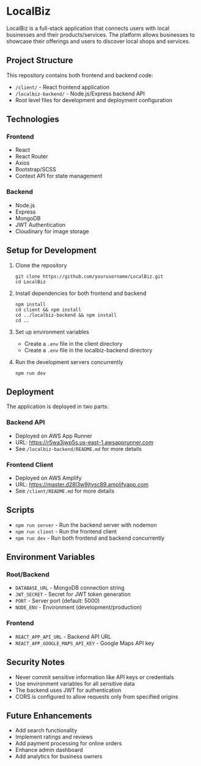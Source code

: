 # LocalBiz

LocalBiz is a full-stack application that connects users with local businesses and their products/services. The platform allows businesses to showcase their offerings and users to discover local shops and services.

## Project Structure

This repository contains both frontend and backend code:

- `/client/` - React frontend application
- `/localbiz-backend/` - Node.js/Express backend API
- Root level files for development and deployment configuration

## Technologies

### Frontend
- React
- React Router
- Axios
- Bootstrap/SCSS
- Context API for state management

### Backend
- Node.js
- Express
- MongoDB
- JWT Authentication
- Cloudinary for image storage

## Setup for Development

1. Clone the repository
   ```
   git clone https://github.com/yourusername/LocalBiz.git
   cd LocalBiz
   ```

2. Install dependencies for both frontend and backend
   ```
   npm install
   cd client && npm install
   cd ../localbiz-backend && npm install
   cd ..
   ```

3. Set up environment variables
   - Create a `.env` file in the client directory
   - Create a `.env` file in the localbiz-backend directory

4. Run the development servers concurrently
   ```
   npm run dev
   ```

## Deployment

The application is deployed in two parts:

### Backend API
- Deployed on AWS App Runner
- URL: https://r5wa3jwp5s.us-east-1.awsapprunner.com
- See `/localbiz-backend/README.md` for more details

### Frontend Client
- Deployed on AWS Amplify
- URL: https://master.d28l3w9jtysc89.amplifyapp.com
- See `/client/README.md` for more details

## Scripts

- `npm run server` - Run the backend server with nodemon
- `npm run client` - Run the frontend client
- `npm run dev` - Run both frontend and backend concurrently

## Environment Variables

### Root/Backend
- `DATABASE_URL` - MongoDB connection string
- `JWT_SECRET` - Secret for JWT token generation
- `PORT` - Server port (default: 5000)
- `NODE_ENV` - Environment (development/production)

### Frontend
- `REACT_APP_API_URL` - Backend API URL
- `REACT_APP_GOOGLE_MAPS_API_KEY` - Google Maps API key

## Security Notes

- Never commit sensitive information like API keys or credentials
- Use environment variables for all sensitive data
- The backend uses JWT for authentication
- CORS is configured to allow requests only from specified origins

## Future Enhancements

- Add search functionality
- Implement ratings and reviews
- Add payment processing for online orders
- Enhance admin dashboard
- Add analytics for business owners